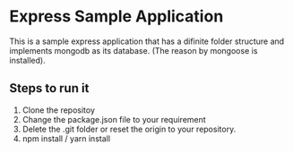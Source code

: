 # Express Sample Application

This is a sample express application that has a difinite folder structure and implements mongodb as its database. (The reason by mongoose is installed).

## Steps to run it
1. Clone the repositoy
2. Change the package.json file to your requirement
3. Delete the .git folder or reset the origin to your repository.
4. npm install / yarn install


